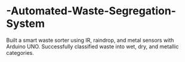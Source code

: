 # -Automated-Waste-Segregation-System
Built a smart waste sorter using IR, raindrop, and metal sensors with Arduino UNO.  Successfully classified waste into wet, dry, and metallic categories.
